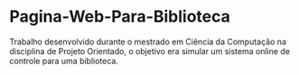 # Pagina-Web-Para-Biblioteca
Trabalho desenvolvido durante o mestrado em Ciência da Computação na disciplina de Projeto Orientado, 
o objetivo era simular um sistema online de controle para uma biblioteca.
